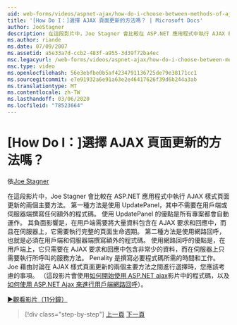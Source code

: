 ```yaml
---
uid: web-forms/videos/aspnet-ajax/how-do-i-choose-between-methods-of-ajax-page-updates
title: '[How Do I：]選擇 AJAX 頁面更新的方法嗎？ | Microsoft Docs'
author: JoeStagner
description: 在這段影片中，Joe Stagner 會比較在 ASP.NET 應用程式中執行 AJAX 樣式頁面更新的兩個主要方法。 第一種方法是使用 Upd 。
ms.author: riande
ms.date: 07/09/2007
ms.assetid: a5e33a7d-ccb2-483f-a955-3d39f72ba4ec
msc.legacyurl: /web-forms/videos/aspnet-ajax/how-do-i-choose-between-methods-of-ajax-page-updates
msc.type: video
ms.openlocfilehash: 56e3ebfbe0b5af4234791136725de79e38171cc1
ms.sourcegitcommit: e7e91932a6e91a63e2e46417626f39d6b244a3ab
ms.translationtype: MT
ms.contentlocale: zh-TW
ms.lasthandoff: 03/06/2020
ms.locfileid: "78523664"
---
```

# <a name="how-do-i-choose-between-methods-of-ajax-page-updates"></a>[How Do I：]選擇 AJAX 頁面更新的方法嗎？

依[Joe Stagner](https://github.com/JoeStagner)

在這段影片中，Joe Stagner 會比較在 ASP.NET 應用程式中執行 AJAX 樣式頁面更新的兩個主要方法。 第一種方法是使用 UpdatePanel，其中不需要在用戶端或伺服器端撰寫任何額外的程式碼。 使用 UpdatePanel 的優點是所有專案都會自動運作。 其負面影響是，在用戶端需要將大量資料包含在 AJAX 要求和回應中，而且在伺服器上，它需要執行完整的頁面生命週期。 第二種方法是使用網路回呼，也就是必須在用戶端和伺服器端撰寫額外的程式碼。 使用網路回呼的優點是，在用戶端上，它只需要在 AJAX 要求和回應中包含非常少的資料，而在伺服器上只需要執行所呼叫的服務方法。 Penality 是撰寫必要程式碼所需的時間和工作。 Joe 藉由討論在 AJAX 樣式頁面更新的兩個主要方法之間進行選擇時，您應該考慮的事項。 （這段影片會使用[如何開始使用 ASP.NET ajax](how-do-i-get-started-with-aspnet-ajax.md)影片中的程式碼，以及[如何使用 ASP.NET Ajax 來進行用戶端網路回呼](how-do-i-make-client-side-network-callbacks-with-aspnet-ajax.md)）。

[&#9654;觀看影片（11分鐘）](https://channel9.msdn.com/Blogs/ASP-NET-Site-Videos/how-do-i-choose-between-methods-of-ajax-page-updates)

> [!div class="step-by-step"]
> [上一頁](how-do-i-update-multiple-regions-of-a-page-with-aspnet-ajax.md)
> [下一頁](how-do-i-use-other-javascript-user-interface-libraries-with-aspnet-ajax.md)
